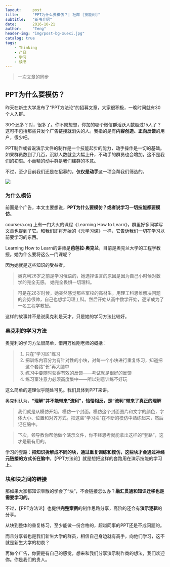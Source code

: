 ```yaml
---
layout:     post
title:      "PPT为什么要模仿？| 社群 [技能树]"
subtitle:   "新书介绍"
date:       2016-10-21
author:     "Teng"
header-img: "img/post-bg-xuexi.jpg"
catalog: true
tags:
    - Thinking
    - 产品
    - 学习
    - 读书
---
```


> 一次文章的同步

## PPT为什么要模仿？

昨天在新生大学发布了“PPT方法论”的招募文章，大家很积极，一晚时间就有30个人入群。

30个还多？对，很多了。你不妨想想，你加的哪个微信群活跃人数超过15人了？这可不包括那些只发个广告链接就消失的人。我指的是有**内容创造、正向反馈**的用户，很少吧。

PPT制作或者说演示文件的制作是一个技能起步的能力，动手操作是一切的基础。如果群员数到了几百，沉默人数就会大幅上升，不动手的群员也会增加，这不是我们的初衷。小而精的动手群是我们建群的本意。

不过，至少目前我们还是在招募的，**仅仅是动手**这一项会帮我们筛选的。

![](http://7xtgob.com1.z0.glb.clouddn.com/16-10-21/64020127.jpg)

### 为什么模仿

前面是个广告，本文主要想说，**PPT为什么要模仿？**或者说**学习一切技能都要模仿**。

coursera.org 上有一门大火的课程《Learning How to Learn》，群里好多同学写文章也提到了它。和我们即将开始的《元学习课》一样，它告诉我们一切在学习以前要学习的东西。

Learning How to Learn的讲师是**芭芭拉·奥克兰**，目前是奥克兰大学的工程学教授。她为什么要将这么一门课呢？

因为她就是这些知识的受益者。

> 奥克利26岁之前是学习俄语的，她选择语言的原因是因为自己小时候对数学的完全无感。
> 她完全畏惧一切理科。

> 可是在26岁时候，她突然感觉那些军校的高材生，用理工科思维解决问题的姿势很帅，自己也想学习理工科。然后开始从高中数学开始，逐渐成为了一名工程学教授。

这样的故事并不是说奥克利是天才，只是她的学习方法比较好。

### 奥克利的学习方法

奥克利的学习方法很简单，借用万维刚老师的概括：

> 1. 只在“学习区”练习
> 2. 把训练内容分为有针对性的小块，对每一个小块进行重复练习，知道把这个套路“长”再大脑中
> 3. 练习中要随时获得有效的反馈——考试就是很好的反馈
> 4. 练习室注意力必须高度集中——所以刻意训练不好玩

这么简单的道理似乎随处可见。我们具体到PPT来讲。

奥克利认为，**“理解”并不能带来“流利”，恰恰相反，是“流利”带来了真正的理解**

> 我们就是从模仿开始，模仿一个封面。模仿这个封面图片和文字的颜色，字体大小、位置和对齐方式。把这些“学习块”在不断的模仿中熟练起来，然后记在脑中。

> 下次，领导教你帮他做个演示文件，你不经思考就能拿出这样的“套路”，这才是最有用的。

学习的套路：**把知识拆解成不同的块，通过重复训练和模仿，这些块才会通过神经元链接的方式长在脑中**。【PPT方法论】就是想把这样的套路用在演示技能的学习上。

### 块和块之间的链接

那如果大家都知识零散的学会了“块”，不会链接怎么办？**融汇贯通和知识迁移也是需要学习的。**

不过，【PPT方法论】也提供**完整案例**的制作思路分享，高阶的还会有**演示逻辑**的分享。

从块到整体的重复练习，至少能做一份合格的，超越同事的PPT还是不成问题的。

而且分享者也是我们新生大学的群员，相信自己身边就有高手，向他们学习，这不就是新生大学的初衷？

再做个广告，你要是有自己的感觉，想来和我们分享演示制作商的想法，我们欢迎你。你是我们的贵人。


